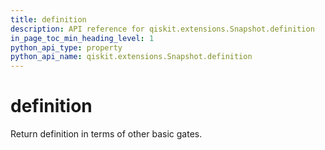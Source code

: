```yaml
---
title: definition
description: API reference for qiskit.extensions.Snapshot.definition
in_page_toc_min_heading_level: 1
python_api_type: property
python_api_name: qiskit.extensions.Snapshot.definition
---
```


# definition

Return definition in terms of other basic gates.

